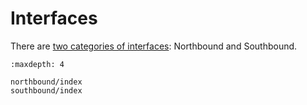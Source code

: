 # Interfaces

There are [two categories of interfaces](../concepts/interfaces.md): Northbound and Southbound.


```{toctree}
:maxdepth: 4

northbound/index
southbound/index
```
